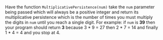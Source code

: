 Have the function ```MultiplicativePersistence(num)``` take the ```num``` parameter being passed which will always be a positive integer and return its multiplicative persistence which is the number of times you must multiply the digits in ```num``` until you reach a single digit. For example: if ```num``` is **39** then your program should return **3** because 3 * 9 = 27 then 2 * 7 = 14 and finally 1 * 4 = 4 and you stop at 4.
